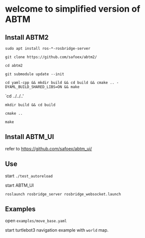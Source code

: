 # welcome to simplified version of ABTM

## Install ABTM2

`sudo apt install ros-*-rosbridge-server`

`git clone https://github.com/safoex/abtm2/`

`cd abtm2`

`git submodule update --init`

`cd yaml-cpp && mkdir build && cd build && cmake .. -DYAML_BUILD_SHARED_LIBS=ON && make`

`cd ../../..'

`mkdir build && cd build`

`cmake .. `

`make`

## Install ABTM_UI

refer to https://github.com/safoex/abtm_ui/

## Use

start `./test_autoreload`

start ABTM_UI

`roslaunch rosbridge_server rosbridge_websocket.launch`

## Examples

open `examples/move_base.yaml`

start turtlebot3 navigation example with `world` map.
